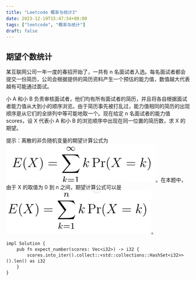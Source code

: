 ```yaml
---
title: "Leetcode 概率与统计3"
date: 2023-12-19T15:47:54+08:00
tags: ["leetcode", "概率与统计"]
draft: false
---
```


## 期望个数统计

某互联网公司一年一度的春招开始了，一共有 n 名面试者入选。每名面试者都会提交一份简历，公司会根据提供的简历资料产生一个预估的能力值，数值越大代表越有可能通过面试。

小 A 和小 B 负责审核面试者，他们均有所有面试者的简历，并且将各自根据面试者能力值从大到小的顺序浏览。由于简历事先被打乱过，能力值相同的简历的出现顺序是从它们的全排列中等可能地取一个。现在给定 n 名面试者的能力值 scores，设 X 代表小 A 和小 B 的浏览顺序中出现在同一位置的简历数，求 X 的期望。

提示：离散的非负随机变量的期望计算公式为![Alt text](../../resources/_gen/images/formula1.png)。在本题中，由于 X 的取值为 0 到 n 之间，期望计算公式可以是![Alt text](../../resources/_gen/images/formula2.png)。

```
impl Solution {
    pub fn expect_number(scores: Vec<i32>) -> i32 {
        scores.into_iter().collect::<std::collections::HashSet<i32>>().len() as i32
    }
}
```